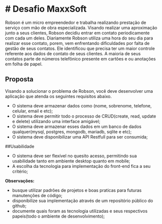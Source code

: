 # # Desafio MaxxSoft

Robson é um micro empreendedor e trabalha realizando prestação de serviço com mão de obra especializada. Visando realizar uma aproximação junto a seus clientes, Robson decidiu entrar em contato periodicamente com cada um deles.
Diariamente Robson utiliza uma hora do seu dia para realizar esse contato, porem, vem enfrentando dificuldades por falta de gestão de seus contatos. Ele identificou que precisa ter um maior controle referente aos dados de contato de seus clientes. A maioria de seus contatos parte de números telefônico presente em cartões e ou anotações em folha de papel.

## Proposta
Visando a solucionar o problema de Robson, você deve desenvolver uma aplicação que atenda os seguintes requisitos abaixo.
- O sistema deve armazenar dados como (nome, sobrenome, telefone, celular, email e etc);
- O sistema deve permitir todo o processo de CRUD(create, read, update e delete) utilizando uma interface amigável;
- O sistema deve armazenar esses dados em um banco de dados qualquer(mysql, postgres, mongodb, mariadb, sqlite e etc);
- O sistema deve disponibilizar uma API Restfull para ser consumida;

##Usabilidade
- O sistema deve ser flexível no quesito acesso, permitindo sua usabilidade tanto em ambiente desktop quanto em mobile;
- A escolha da tecnologia para implementação do front-end fica a seu critério;

**Observações:** 
- busque utilizar padrões de projetos e boas praticas para futuras manutenções de código;
- disponibilize sua implementação através de um repositório público do github;
- documente quais foram as tecnologia utilizadas e seus respectivos papeis(todo o ambiente de desenvolvimento);
